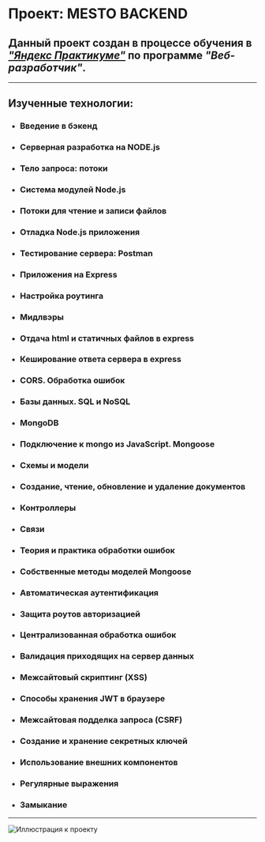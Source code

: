 # **Проект: MESTO BACKEND**

## Данный проект создан в процессе обучения в [_"Яндекс Практикуме"_](https://praktikum.yandex.ru/) по программе _"Веб-разработчик"_.

---

## Изученные технологии:

- ### Введение в бэкенд
- ### Серверная разработка на NODE.js
- ### Тело запроса: потоки
- ### Система модулей Node.js
- ### Потоки для чтение и записи файлов
- ### Отладка Node.js приложения
- ### Тестирование сервера: Postman
- ### Приложения на Express
- ### Настройка роутинга
- ### Мидлвэры
- ### Отдача html и статичных файлов в express
- ### Кеширование ответа сервера в express
- ### CORS. Обработка ошибок
- ### Базы данных. SQL и NoSQL
- ### MongoDB
- ### Подключение к mongo из JavaScript. Mongoose
- ### Схемы и модели
- ### Создание, чтение, обновление и удаление документов
- ### Контроллеры
- ### Связи
- ### Теория и практика обработки ошибок
- ### Собственные методы моделей Mongoose
- ### Автоматическая аутентификация
- ### Защита роутов авторизацией
- ### Централизованная обработка ошибок
- ### Валидация приходящих на сервер данных
- ### Межсайтовый скриптинг (XSS)
- ### Способы хранения JWT в браузере
- ### Межсайтовая подделка запроса (CSRF)
- ### Создание и хранение секретных ключей
- ### Использование внешних компонентов
- ### Регулярные выражения
- ### Замыкание

---

![Иллюстрация к проекту](https://habrastorage.org/webt/bs/ml/lo/bsmllozt2li3jmn_6ec8vy4krdq.png)
